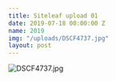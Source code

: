 ```yaml
---
title: Siteleaf upload 01
date: 2019-07-18 00:00:00 Z
name: 2019
img: "/uploads/DSCF4737.jpg"
layout: post
---
```


![DSCF4737.jpg](/uploads/DSCF4737.jpg)